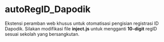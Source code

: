 # autoRegID_Dapodik

Ekstensi peramban web khusus untuk otomatisasi pengisian registrasi ID Dapodik.
Silakan modifikasi file **inject.js** untuk mengganti **10-digit** regID sesuai sekolah yang bersangkutan.
